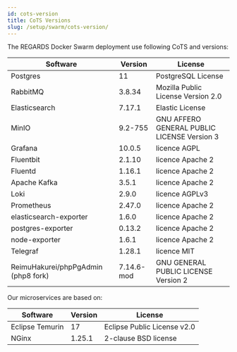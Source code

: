 ```yaml
---
id: cots-version
title: CoTS Versions
slug: /setup/swarm/cots-version/
---
```


The REGARDS Docker Swarm deployment use following CoTS and versions:

| Software                            | Version    | License                                     |
|-------------------------------------|------------|---------------------------------------------|
| Postgres                            | 11         | PostgreSQL License                          |
| RabbitMQ                            | 3.8.34     | Mozilla Public License Version 2.0          |
| Elasticsearch                       | 7.17.1     | Elastic License                             |
| MinIO                               | 9.2-755    | GNU AFFERO GENERAL PUBLIC LICENSE Version 3 |
| Grafana                             | 10.0.5     | licence AGPL                                |
| Fluentbit                           | 2.1.10     | licence Apache 2                            |
| Fluentd                             | 1.16.1     | licence Apache 2                            |
| Apache Kafka                        | 3.5.1      | licence Apache 2                            |
| Loki                                | 2.9.0      | licence AGPLv3                              |
| Prometheus                          | 2.47.0     | licence Apache 2                            |
| elasticsearch-exporter              | 1.6.0      | licence Apache 2                            |
| postgres-exporter                   | 0.13.2     | licence Apache 2                            |
| node-exporter                       | 1.6.1      | licence Apache 2                            |
| Telegraf                            | 1.28.1     | licence MIT                                 |
| ReimuHakurei/phpPgAdmin (php8 fork) | 7.14.6-mod | GNU GENERAL PUBLIC LICENSE Version 2        |

Our microservices are based on:

| Software        | Version | License                     |
|-----------------|---------|-----------------------------|
| Eclipse Temurin | 17      | Eclipse Public License v2.0 |
| NGinx           | 1.25.1  | 2-clause BSD license        |
